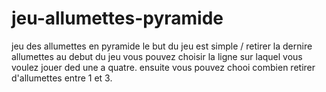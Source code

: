 # jeu-allumettes-pyramide
jeu des allumettes en pyramide 
le but du jeu est simple  / retirer la dernire allumettes
au debut du jeu vous pouvez choisir la ligne sur laquel vous voulez jouer ded une a quatre.
ensuite  vous pouvez chooi combien retirer d'allumettes entre 1 et 3.

